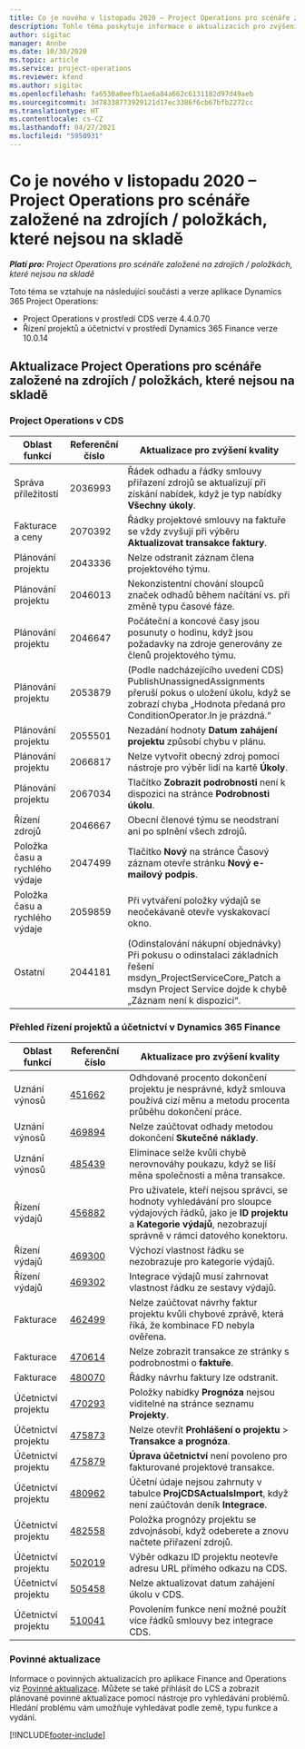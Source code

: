 ```yaml
---
title: Co je nového v listopadu 2020 – Project Operations pro scénáře založené na zdrojích / položkách, které nejsou na skladě
description: Tohle téma poskytuje informace o aktualizacích pro zvýšení kvality, které jsou k dispozici ve verzi Project Operations z listopadu 2020 pro scénáře založené na zdrojích / položkách, které nejsou na skladě.
author: sigitac
manager: Annbe
ms.date: 10/30/2020
ms.topic: article
ms.service: project-operations
ms.reviewer: kfend
ms.author: sigitac
ms.openlocfilehash: fa6530a0eefb1ae6a84a662c6131182d97d49aeb
ms.sourcegitcommit: 3d78338773929121d17ec3386f6cb67bfb2272cc
ms.translationtype: HT
ms.contentlocale: cs-CZ
ms.lasthandoff: 04/27/2021
ms.locfileid: "5950931"
---
```

# <a name="whats-new-november-2020---project-operations-for-resourcenon-stocked-based-scenarios"></a>Co je nového v listopadu 2020 – Project Operations pro scénáře založené na zdrojích / položkách, které nejsou na skladě

_**Platí pro:** Project Operations pro scénáře založené na zdrojích / položkách, které nejsou na skladě_

Toto téma se vztahuje na následující součásti a verze aplikace Dynamics 365 Project Operations:

- Project Operations v prostředí CDS verze 4.4.0.70
- Řízení projektů a účetnictví v prostředí Dynamics 365 Finance verze 10.0.14

## <a name="updates-to-project-operations-for-resource-non-stocked-based-scenarios"></a>Aktualizace Project Operations pro scénáře založené na zdrojích / položkách, které nejsou na skladě

### <a name="project-operations-on-cds"></a>Project Operations v CDS

| Oblast funkcí                 | Referenční číslo | Aktualizace pro zvýšení kvality                                                                                                                                                                    |
|------------------------------|------------------|-----------------------------------------------------------------------------------------------------------------------------------------------------------------------------------|
|   Správa příležitostí       | 2036993          | Řádek odhadu a řádky smlouvy přiřazení zdrojů se aktualizují při získání nabídek, když je typ nabídky **Všechny úkoly**.                                                 |
| Fakturace a ceny          | 2070392          | Řádky projektové smlouvy na faktuře se vždy zvyšují při výběru **Aktualizovat transakce faktury**.                                                                         |
| Plánování projektu             | 2043336          | Nelze odstranit záznam člena projektového týmu.                                                                                                                                  |
| Plánování projektu             | 2046013          | Nekonzistentní chování sloupců značek odhadů během načítání vs. při změně typu časové fáze.                                                                                   |
| Plánování projektu             | 2046647          | Počáteční a koncové časy jsou posunuty o hodinu, když jsou požadavky na zdroje generovány ze členů projektového týmu.                                                                      |
| Plánování projektu             | 2053879          | (Podle nadcházejícího uvedení CDS) PublishUnassignedAssignments přeruší pokus o uložení úkolu, když se zobrazí chyba „Hodnota předaná pro ConditionOperator.In je prázdná.“                       |
| Plánování projektu             | 2055501          | Nezadání hodnoty **Datum zahájení projektu** způsobí chybu v plánu.                                                                                                      |
| Plánování projektu             | 2066817          | Nelze vytvořit obecný zdroj pomocí nástroje pro výběr lidí na kartě **Úkoly**.                                                                                                   |
| Plánování projektu             | 2067034          | Tlačítko **Zobrazit podrobnosti** není k dispozici na stránce **Podrobnosti úkolu**.                                                                                                       |
| Řízení zdrojů          | 2046667          | Obecní členové týmu se neodstraní ani po splnění všech zdrojů.                                                                                                    |
| Položka času a rychlého výdaje | 2047499          | Tlačítko **Nový** na stránce Časový záznam otevře stránku **Nový e-mailový podpis**.                                                                                               |
| Položka času a rychlého výdaje | 2059859          | Při vytváření položky výdajů se neočekávaně otevře vyskakovací okno.                                                                                                                         |
| Ostatní                        | 2044181          | (Odinstalování nákupní objednávky) Při pokusu o odinstalaci základních řešení msdyn_ProjectServiceCore_Patch a msdyn Project Service dojde k chybě „Záznam není k dispozici“.  |

### <a name="project-management-and-accounting-in-dynamics-365-finance"></a>Přehled řízení projektů a účetnictví v Dynamics 365 Finance

| Oblast funkcí        | Referenční číslo | Aktualizace pro zvýšení kvality                                                                                                                                                            |
|---------------------|------------------|---------------------------------------------------------------------------------------------------------------------------------------------------------------------------|
| Uznání výnosů | [451662](https://fix.lcs.dynamics.com/Issue/Details/?bugId=451662)           | Odhdované procento dokončení projektu je nesprávné, když smlouva používá cizí měnu a metodu procenta průběhu dokončení práce.                     |
| Uznání výnosů | [469894](https://fix.lcs.dynamics.com/Issue/Details/?bugId=469894)           | Nelze zaúčtovat odhady metodou dokončení **Skutečné náklady**.                                                                                                    |
| Uznání výnosů | [485439](https://fix.lcs.dynamics.com/Issue/Details/?bugId=485439)           | Eliminace selže kvůli chybě nerovnováhy poukazu, když se liší měna společnosti a měna transakce.                                              |
| Řízení výdajů  | [456882](https://fix.lcs.dynamics.com/Issue/Details/?bugId=456822)           | Pro uživatele, kteří nejsou správci, se hodnoty vyhledávání pro sloupce výdajových řádků, jako je **ID projektu** a **Kategorie výdajů**, nezobrazují správně v rámci datového konektoru. |
| Řízení výdajů  | [469300](https://fix.lcs.dynamics.com/Issue/Details/?bugId=469300)           | Výchozí vlastnost řádku se nezobrazuje pro kategorie výdajů.                                                                                                         |
| Řízení výdajů  | [469302](https://fix.lcs.dynamics.com/Issue/Details/?bugId=469302)           | Integrace výdajů musí zahrnovat vlastnost řádku ze sestavy výdajů.                                                                                             |
| Fakturace           | [462499](https://fix.lcs.dynamics.com/Issue/Details/?bugId=462499)           | Nelze zaúčtovat návrhy faktur projektu kvůli chybové zprávě, která říká, že kombinace FD nebyla ověřena.                                                    |
| Fakturace           | [470614](https://fix.lcs.dynamics.com/Issue/Details/?bugId=470614)           | Nelze zobrazit transakce ze stránky s podrobnostmi o **faktuře**.                                                                                                              |
| Fakturace           | [480070](https://fix.lcs.dynamics.com/Issue/Details/?bugId=480070)           | Řádky návrhu faktury lze odstranit.                                                                                                                                  |
| Účetnictví projektu  | [470293](https://fix.lcs.dynamics.com/Issue/Details/?bugId=470293)           | Položky nabídky **Prognóza** nejsou viditelné na stránce seznamu **Projekty**.                                                                                                   |
| Účetnictví projektu  | [475873](https://fix.lcs.dynamics.com/Issue/Details/?bugId=475873)           | Nelze otevřít **Prohlášení o projektu**   > **Transakce a prognóza**.                                                                                                       |
| Účetnictví projektu  | [475879](https://fix.lcs.dynamics.com/Issue/Details/?bugId=475879)           | **Úprava účetnictví** není povoleno pro fakturované projektové transakce.                                                                                                  |
| Účetnictví projektu  | [480962](https://fix.lcs.dynamics.com/Issue/Details/?bugId=480962)           | Účetní údaje nejsou zahrnuty v tabulce **ProjCDSActualsImport**, když není zaúčtován deník **Integrace**.                                                  |
| Účetnictví projektu  | [482558](https://fix.lcs.dynamics.com/Issue/Details/?bugId=482558)           | Položka prognózy projektu se zdvojnásobí, když odeberete a znovu načtete přiřazení zdrojů.                                                                            |
| Účetnictví projektu  | [502019](https://fix.lcs.dynamics.com/Issue/Details/?bugId=502019)           | Výběr odkazu ID projektu neotevře adresu URL přímého odkazu na CDS.                                                                                                         |
| Účetnictví projektu  | [505458](https://fix.lcs.dynamics.com/Issue/Details/?bugId=505458)           | Nelze aktualizovat datum zahájení úkolu v CDS.                                                                                                                           |
| Účetnictví projektu  | [510041](https://fix.lcs.dynamics.com/Issue/Details/?bugId=510041)           | Povolením funkce není možné použít více řádků smlouvy bez integrace CDS.                                                                                   |

### <a name="regulatory-updates"></a>Povinné aktualizace
Informace o povinných aktualizacích pro aplikace Finance and Operations viz [Povinné aktualizace](/dynamics365/finance/localizations/regulatory-updates). Můžete se také přihlásit do LCS a zobrazit plánované povinné aktualizace pomocí nástroje pro vyhledávání problémů. Hledání problému vám umožňuje vyhledávat podle země, typu funkce a vydání.


[!INCLUDE[footer-include](../includes/footer-banner.md)]